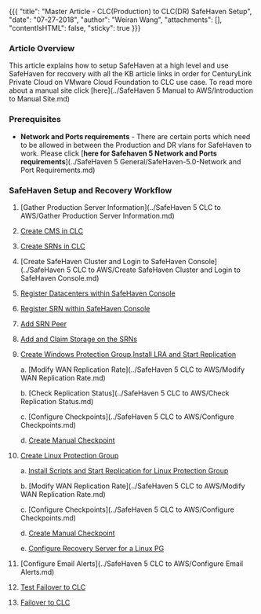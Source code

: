 {{{
  "title": "Master Article - CLC(Production) to CLC(DR) SafeHaven Setup",
  "date": "07-27-2018",
  "author": "Weiran Wang",
  "attachments": [],
  "contentIsHTML": false,
  "sticky": true
}}}

### Article Overview
This article explains how to setup SafeHaven at a high level and use SafeHaven for recovery with all the KB article links in order for CenturyLink Private Cloud on VMware Cloud Foundation to CLC use case. To read more about a manual site click [here](../SafeHaven 5 Manual to AWS/Introduction to Manual Site.md)

### Prerequisites
* **Network and Ports requirements** - There are certain ports which need to be allowed in between the Production and DR vlans for SafeHaven to work. Please click [**here for Safehaven 5 Network and Ports requirements**](../SafeHaven 5 General/SafeHaven-5.0-Network and Port Requirements.md)

### SafeHaven Setup and Recovery Workflow

1. [Gather Production Server Information](../SafeHaven 5 CLC to AWS/Gather Production Server Information.md)

3. [Create CMS in CLC](create-cms-clc.md)

4. [Create SRNs in CLC](create-srns-clc.md)

5. [Create SafeHaven Cluster and Login to SafeHaven Console](../SafeHaven 5 CLC to AWS/Create SafeHaven Cluster and Login to SafeHaven Console.md)

6. [Register Datacenters within SafeHaven Console](register-datacenters.md)

7. [Register SRN within SafeHaven Console](register-srn-clc-clc.md)

8. [Add SRN Peer](add-srn-peers-clc-clc.md)

9. [Add and Claim Storage on the SRNs](add-claim-storage-clc-clc.md)

10. [Create Windows Protection Group,Install LRA and Start Replication](Create-Windows-pg-Install-LRA-clc-clc.md)

    a. [Modify WAN Replication Rate](../SafeHaven 5 CLC to AWS/Modify WAN Replication Rate.md)

    b. [Check Replication Status](../SafeHaven 5 CLC to AWS/Check Replication Status.md)

    c. [Configure Checkpoints](../SafeHaven 5 CLC to AWS/Configure Checkpoints.md)

    d. [Create Manual Checkpoint](Create-manual-checkpoint-clc-clc.md)

11. [Create Linux Protection Group](Create-Linux-pg-clc-clc.md)

    a. [Install Scripts and Start Replication for Linux Protection Group](Install-Scripts-for-Linux-ph-clc-clc.md)

    b. [Modify WAN Replication Rate](../SafeHaven 5 CLC to AWS/Modify WAN Replication Rate.md)

    c. [Configure Checkpoints](../SafeHaven 5 CLC to AWS/Configure Checkpoints.md)

    d. [Create Manual Checkpoint](Create-manual-checkpoint-clc-clc.md)

    e. [Configure Recovery Server for a Linux PG](configure-recovery-server-linux-clc-clc.md)

12.  [Configure Email Alerts](../SafeHaven 5 CLC to AWS/Configure Email Alerts.md)

13.  [Test Failover to CLC](Test-Failover-to-CLC.md)

14.  [Failover to CLC](Failover-to-CLC.md)
